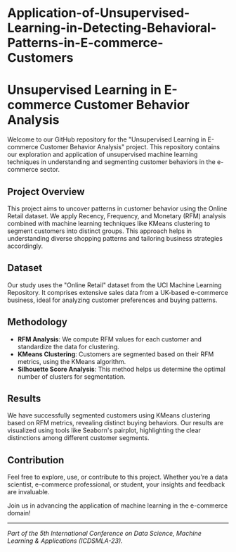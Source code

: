 # Application-of-Unsupervised-Learning-in-Detecting-Behavioral-Patterns-in-E-commerce-Customers
# Unsupervised Learning in E-commerce Customer Behavior Analysis

Welcome to our GitHub repository for the "Unsupervised Learning in E-commerce Customer Behavior Analysis" project. This repository contains our exploration and application of unsupervised machine learning techniques in understanding and segmenting customer behaviors in the e-commerce sector.

## Project Overview
This project aims to uncover patterns in customer behavior using the Online Retail dataset. We apply Recency, Frequency, and Monetary (RFM) analysis combined with machine learning techniques like KMeans clustering to segment customers into distinct groups. This approach helps in understanding diverse shopping patterns and tailoring business strategies accordingly.

## Dataset
Our study uses the "Online Retail" dataset from the UCI Machine Learning Repository. It comprises extensive sales data from a UK-based e-commerce business, ideal for analyzing customer preferences and buying patterns.

## Methodology
- **RFM Analysis**: We compute RFM values for each customer and standardize the data for clustering.
- **KMeans Clustering**: Customers are segmented based on their RFM metrics, using the KMeans algorithm.
- **Silhouette Score Analysis**: This method helps us determine the optimal number of clusters for segmentation.

## Results
We have successfully segmented customers using KMeans clustering based on RFM metrics, revealing distinct buying behaviors. Our results are visualized using tools like Seaborn's pairplot, highlighting the clear distinctions among different customer segments.

## Contribution
Feel free to explore, use, or contribute to this project. Whether you're a data scientist, e-commerce professional, or student, your insights and feedback are invaluable.

Join us in advancing the application of machine learning in the e-commerce domain!

---

*Part of the 5th International Conference on Data Science, Machine Learning & Applications (ICDSMLA-23).*
